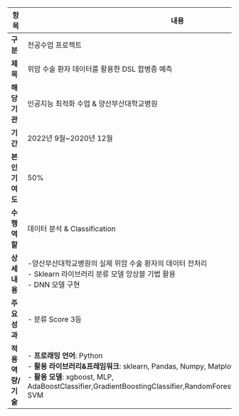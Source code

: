 
|항목|내용|
|------|---|
|**구분**|전공수업 프로젝트|
|**제목**|위암 수술 환자 데이터를 활용한 DSL 합병증 예측|
|**해당기관**|인공지능 최적화 수업 & 양산부산대학교병원|
|**기간**|2022년 9월~2020년 12월|
|**본인기여도**|50%|
|**수행역할**|데이터 분석 & Classification|
|**상세내용**|-양산부산대학교병원의 실제 위암 수술 환자의 데이터 전처리 <br> - Sklearn 라이브러리 분류 모델 앙상블 기법 활용 <br> - DNN 모델 구현|
|**주요성과**| - 분류 Score 3등  
|**적용 역량/기술**|- **프로래밍 언어**: Python <br> - **활용 라이브러리&프레임워크**: sklearn, Pandas, Numpy, Matplotlib <br> - **활용 모델**: xgboost, MLP, AdaBoostClassifier,GradientBoostingClassifier,RandomForestClassifier,BaggingClassifier, SVM|
